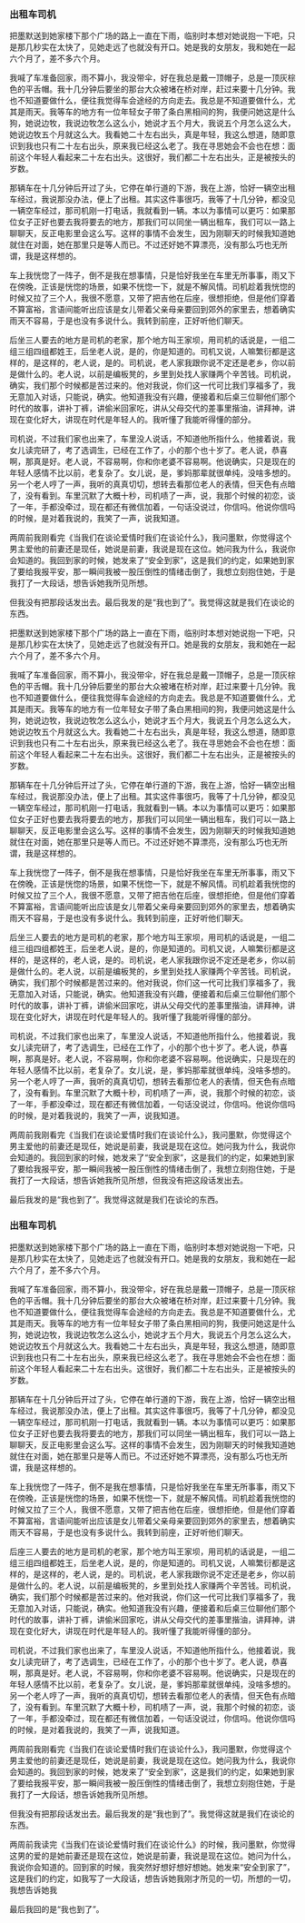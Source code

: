 ### 出租车司机

把墨默送到她家楼下那个广场的路上一直在下雨，临别时本想对她说抱一下吧，只是那几秒实在太快了，见她走远了也就没有开口。她是我的女朋友，我和她在一起六个月了，差不多六个月。

我喊了车准备回家，雨不算小，我没带伞，好在我总是戴一顶帽子，总是一顶灰棕色的平舌帽。我十几分钟后要坐的那台大众被堵在桥对岸，赶过来要十几分钟。我也不知道要做什么，便往我觉得车会途经的方向走去。我总是不知道要做什么，尤其是雨天。我等车的地方有一位年轻女子带了条白黑相间的狗，我便问她这是什么狗，她说边牧，我说边牧怎么这么小，她说才五个月大，我说五个月怎么这么大，她说边牧五个月就这么大。我看她二十左右出头，真是年轻，我这么想道，随即意识到我也只有二十左右出头，原来我已经这么老了。我在寻思她会不会也在想：面前这个年轻人看起来二十左右出头。这很好，我们都二十左右出头，正是被按头的岁数。

那辆车在十几分钟后开过了头，它停在单行道的下游，我在上游，恰好一辆空出租车经过，我说那没办法，便上了出租。其实这件事很巧，我等了十几分钟，都没见一辆空车经过，那司机刚一打电话，我就看到一辆。本以为事情可以更巧：如果那位女子正好也要去我将要去的地方，那我们可以同坐一辆出租车，我们可以一路上聊聊天，反正电影里会这么写。这样的事情不会发生，因为刚聊天的时候我知道她就住在对面，她在那里只是等人而已。不过还好她不算漂亮，没有那么巧也无所谓，我是这样想的。

车上我恍惚了一阵子，倒不是我在想事情，只是恰好我坐在车里无所事事，雨又下在傍晚，正该是恍惚的场景，如果不恍惚一下，就是不解风情。司机趁着我恍惚的时候又拉了三个人，我很不愿意，又带了把吉他在后座，很想拒绝，但是他们穿着不算富裕，言语间能听出应该是女儿带着父亲母亲要回到郊外的家里去，想着确实雨天不容易，于是也没有多说什么。我转到前座，正好听他们聊天。

后坐三人要去的地方是司机的老家，那个地方叫王家坝，用司机的话说是，一组二组三组四组都姓王，后坐老人说，是的，你是知道的。司机又说，人嘛繁衍都是这样的，是这样的，老人说，是的。司机说，老人家我跟你说不定还是老乡，你以前是做什么的。老人说，以前是编板凳的，乡里到处找人家赚两个辛苦钱。司机说，确实，我们那个时候都是苦过来的。他对我说，你们这一代可比我们享福多了，我无意加入对话，只能说，确实。他知道我没有兴趣，便接着和后桌三位聊他们那个时代的故事，讲补丁裤，讲偷米回家吃，讲从父母交代的差事里揩油，讲拜神，讲现在变化好大，讲现在时代是年轻人的。我听懂了我能听得懂的部分。

司机说，不过我们家也出来了，车里没人说话，不知道他所指什么，他接着说，我女儿读完研了，考了选调生，已经在工作了，小的那个也十岁了。老人说，恭喜啊，那真是好。老人说，不容易啊，你和你老婆不容易啊。他说确实，只是现在的年轻人感情不比以前，老复杂了。女儿说，是，爹妈那辈就很单纯，没啥多想的。另一个老人哼了一声，我听的真真切切，想转去看那位老人的表情，但天色有点暗了，没有看到。车里沉默了大概十秒，司机啧了一声，说，我那个时候的初恋，谈了一年，手都没牵过，现在都还有微信加着，一句话没说过，你信吗。他说你信吗的时候，是对着我说的，我笑了一声，说我知道。

两周前我刚看完《当我们在谈论爱情时我们在谈论什么》，我问墨默，你觉得这个男主爱他的前妻还是现任，她说是前妻，我说是现在这位。她问我为什么，我说你会知道的。我回到家的时候，她发来了“安全到家”，这是我们的约定，如果她到家了要给我报平安，那一瞬间我被一股压倒性的情绪击倒了，我想立刻抱住她，于是我打了一大段话，想告诉她我所见所想。

但我没有把那段话发出去。最后我发的是“我也到了”。我觉得这就是我们在谈论的东西。



把墨默送到她家楼下那个广场的路上一直在下雨，临别时本想对她说抱一下吧，只是那几秒实在太快了，见她走远了也就没有开口。她是我的女朋友，我和她在一起六个月了，差不多六个月。

我喊了车准备回家，雨不算小，我没带伞，好在我总是戴一顶帽子，总是一顶灰棕色的平舌帽。我十几分钟后要坐的那台大众被堵在桥对岸，赶过来要十几分钟。我也不知道要做什么，便往我觉得车会途经的方向走去。我总是不知道要做什么，尤其是雨天。我等车的地方有一位年轻女子带了条白黑相间的狗，我便问她这是什么狗，她说边牧，我说边牧怎么这么小，她说才五个月大，我说五个月怎么这么大，她说边牧五个月就这么大。我看她二十左右出头，真是年轻，我这么想道，随即意识到我也只有二十左右出头，原来我已经这么老了。我在寻思她会不会也在想：面前这个年轻人看起来二十左右出头。这很好，我们都二十左右出头，正是被按头的岁数。

那辆车在十几分钟后开过了头，它停在单行道的下游，我在上游，恰好一辆空出租车经过，我说那没办法，便上了出租。其实这件事很巧，我等了十几分钟，都没见一辆空车经过，那司机刚一打电话，我就看到一辆。本以为事情可以更巧：如果那位女子正好也要去我将要去的地方，那我们可以同坐一辆出租车，我们可以一路上聊聊天，反正电影里会这么写。这样的事情不会发生，因为刚聊天的时候我知道她就住在对面，她在那里只是等人而已。不过还好她不算漂亮，没有那么巧也无所谓，我是这样想的。

车上我恍惚了一阵子，倒不是我在想事情，只是恰好我坐在车里无所事事，雨又下在傍晚，正该是恍惚的场景，如果不恍惚一下，就是不解风情。司机趁着我恍惚的时候又拉了三个人，我很不愿意，又带了把吉他在后座，很想拒绝，但是他们穿着不算富裕，言语间能听出应该是女儿带着父亲母亲要回到郊外的家里去，想着确实雨天不容易，于是也没有多说什么。我转到前座，正好听他们聊天。

后坐三人要去的地方是司机的老家，那个地方叫王家坝，用司机的话说是，一组二组三组四组都姓王，后坐老人说，是的，你是知道的。司机又说，人嘛繁衍都是这样的，是这样的，老人说，是的。司机说，老人家我跟你说不定还是老乡，你以前是做什么的。老人说，以前是编板凳的，乡里到处找人家赚两个辛苦钱。司机说，确实，我们那个时候都是苦过来的。他对我说，你们这一代可比我们享福多了，我无意加入对话，只能说，确实。他知道我没有兴趣，便接着和后桌三位聊他们那个时代的故事，讲补丁裤，讲偷米回家吃，讲从父母交代的差事里揩油，讲拜神，讲现在变化好大，讲现在时代是年轻人的。我听懂了我能听得懂的部分。

司机说，不过我们家也出来了，车里没人说话，不知道他所指什么，他接着说，我女儿读完研了，考了选调生，已经在工作了，小的那个也十岁了。老人说，恭喜啊，那真是好。老人说，不容易啊，你和你老婆不容易啊。他说确实，只是现在的年轻人感情不比以前，老复杂了。女儿说，是，爹妈那辈就很单纯，没啥多想的。另一个老人哼了一声，我听的真真切切，想转去看那位老人的表情，但天色有点暗了，没有看到。车里沉默了大概十秒，司机啧了一声，说，我那个时候的初恋，谈了一年，手都没牵过，现在都还有微信加着，一句话没说过，你信吗。他说你信吗的时候，是对着我说的，我笑了一声，说我知道。

两周前我刚看完《当我们在谈论爱情时我们在谈论什么》，我问墨默，你觉得这个男主爱他的前妻还是现任，她说是前妻，我说是现在这位。她问我为什么，我说你会知道的。我回到家的时候，她发来了“安全到家”，这是我们的约定，如果她到家了要给我报平安，那一瞬间我被一股压倒性的情绪击倒了，我想立刻抱住她，于是我打了一大段话，想告诉她我所见所想，但我没有把这段话发出去。

最后我发的是“我也到了”。我觉得这就是我们在谈论的东西。





### 出租车司机

把墨默送到她家楼下那个广场的路上一直在下雨，临别时本想对她说抱一下吧，只是那几秒实在太快了，见她走远了也就没有开口。她是我的女朋友，我和她在一起六个月了，差不多六个月。

我喊了车准备回家，雨不算小，我没带伞，好在我总是戴一顶帽子，总是一顶灰棕色的平舌帽。我十几分钟后要坐的那台大众被堵在桥对岸，赶过来要十几分钟。我也不知道要做什么，便往我觉得车会途经的方向走去。我总是不知道要做什么，尤其是雨天。我等车的地方有一位年轻女子带了条白黑相间的狗，我便问她这是什么狗，她说边牧，我说边牧怎么这么小，她说才五个月大，我说五个月怎么这么大，她说边牧五个月就这么大。我看她二十左右出头，真是年轻，我这么想道，随即意识到我也只有二十左右出头，原来我已经这么老了。我在寻思她会不会也在想：面前这个年轻人看起来二十左右出头。这很好，我们都二十左右出头，正是被按头的岁数。

那辆车在十几分钟后开过了头，它停在单行道的下游，我在上游，恰好一辆空出租车经过，我说那没办法，便上了出租。其实这件事很巧，我等了十几分钟，都没见一辆空车经过，那司机刚一打电话，我就看到一辆。本以为事情可以更巧：如果那位女子正好也要去我将要去的地方，那我们可以同坐一辆出租车，我们可以一路上聊聊天，反正电影里会这么写。这样的事情不会发生，因为刚聊天的时候我知道她就住在对面，她在那里只是等人而已。不过还好她不算漂亮，没有那么巧也无所谓，我是这样想的。

车上我恍惚了一阵子，倒不是我在想事情，只是恰好我坐在车里无所事事，雨又下在傍晚，正该是恍惚的场景，如果不恍惚一下，就是不解风情。司机趁着我恍惚的时候又拉了三个人，我很不愿意，又带了把吉他在后座，很想拒绝，但是他们穿着不算富裕，言语间能听出应该是女儿带着父亲母亲要回到郊外的家里去，想着确实雨天不容易，于是也没有多说什么。我转到前座，正好听他们聊天。

后座三人要去的地方是司机的老家，那个地方叫王家坝，用司机的话说是，一组二组三组四组都姓王，后坐老人说，是的，你是知道的。司机又说，人嘛繁衍都是这样的，是这样的，老人说，是的。司机说，老人家我跟你说不定还是老乡，你以前是做什么的。老人说，以前是编板凳的，乡里到处找人家赚两个辛苦钱。司机说，确实，我们那个时候都是苦过来的。他对我说，你们这一代可比我们享福多了，我无意加入对话，只能说，确实。他知道我没有兴趣，便接着和后桌三位聊他们那个时代的故事，讲补丁裤，讲偷米回家吃，讲从父母交代的差事里揩油，讲拜神，讲现在变化好大，讲现在时代是年轻人的。我听懂了我能听得懂的部分。

司机说，不过我们家也出来了，车里没人说话，不知道他所指什么，他接着说，我女儿读完研了，考了选调生，已经在工作了，小的那个也十岁了。老人说，恭喜啊，那真是好。老人说，不容易啊，你和你老婆不容易啊。他说确实，只是现在的年轻人感情不比以前，老复杂了。女儿说，是，爹妈那辈就很单纯，没啥多想的。另一个老人哼了一声，我听的真真切切，想转去看那位老人的表情，但天色有点暗了，没有看到。车里沉默了大概十秒，司机啧了一声，说，我那个时候的初恋，谈了一年，手都没牵过，现在都还有微信加着，一句话没说过，你信吗。他说你信吗的时候，是对着我说的，我笑了一声，说我知道。

两周前我刚看完《当我们在谈论爱情时我们在谈论什么》，我问墨默，你觉得这个男主爱他的前妻还是现任，她说是前妻，我说是现在这位。她问我为什么，我说你会知道的。我回到家的时候，她发来了“安全到家”，这是我们的约定，如果她到家了要给我报平安，那一瞬间我被一股压倒性的情绪击倒了，我想立刻抱住她，于是我打了一大段话，想告诉她我所见所想。

但我没有把那段话发出去。最后我发的是“我也到了”。我觉得这就是我们在谈论的东西。





两周前我读完《当我们在谈论爱情时我们在谈论什么》的时候，我问墨默，你觉得这男的爱的是她前妻还是现在这位，她说是前妻，我说是现在这位。她问为什么，我说你会知道的。回到家的时候，我突然好想好想好想她。她发来“安全到家了”，这是我们的约定，如我写了一大段话，想告诉她我刚才所见的一切，所想的一切，我想告诉她我

最后我回的是“我也到了”。

































































































































